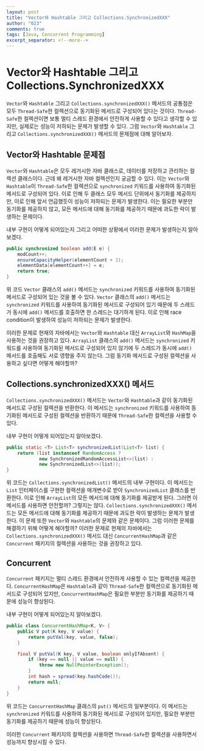 ```yaml
---
layout: post
title: "Vector와 Hashtable 그리고 Collections.SynchronizedXXX"
author: "023"
comments: true
tags: [Java, Concurrent Programming]
excerpt_separator: <!--more-->
---
```


# Vector와 Hashtable 그리고 Collections.SynchronizedXXX
`Vector`와 `Hashtable` 그리고 `Collections.synchronizedXXX()` 메서드의 공통점은 모두 `Thread-Safe`한 컬렉션으로 동기화된 메서드로 구성되어 있다는 것이다.
`Thread-Safe`한 컬렉션이면 보통 멀티 스레드 환경에서 안전하게 사용할 수 있다고 생각할 수 있지만, 실제로는 성능이 저하되는 문제가 발생할 수 있다.
그럼 `Vector`와 `Hashtable` 그리고 `Collections.synchronizedXXX()` 메서드의 문제점에 대해 알아보자.

## Vector와 Hashtable 문제점
`Vector`와 `Hashtable`은 모두 레거시한 자바 클래스로, 데이터를 저장하고 관리하는 컬렉션 클래스이다. 
근데 왜 레거시한 자바 컬렉션인지 궁금할 수 있다. 이는 `Vector`와 `Hashtable`이 `Thread-Safe`한 컬렉션으로 `synchronized` 키워드를 사용하여 동기화된 메서드로 구성되어 있다.
이로 인해 두 클래스 모두 메서드 단위에서 동기화를 제공하지만, 이로 인해 앞서 언급했듯이 성능이 저하되는 문제가 발생한다.
이는 필요한 부분만 동기화를 제공하지 않고, 모든 메서드에 대해 동기화를 제공하기 때문에 과도한 락이 발생하는 문제이다.

내부 구현이 어떻게 되어있는지 그리고 어떠한 상황에서 이러한 문제가 발생하는지 알아보겠다.

```java
public synchronized boolean add(E e) {
    modCount++;
    ensureCapacityHelper(elementCount + 1);
    elementData[elementCount++] = e;
    return true;
}
```

위 코드 `Vector` 클래스의 `add()` 메서드는 `synchronized` 키워드를 사용하여 동기화된 메서드로 구성되어 있는 것을 볼 수 있다.
`Vector` 클래스의 `add()` 메서드는 `synchronized` 키워드를 사용하여 동기화된 메서드로 구성되어 있기 때문에 두 스레드가 동시에 `add()` 메서드를 호출하면 한 스레드는 대기하게 된다.
이로 인해 race condition이 발생하여 성능이 저하되는 문제가 발생한다.

이러한 문제로 현재의 자바에서는 `Vector`와 `Hashtable` 대신 `ArrayList`와 `HashMap`을 사용하는 것을 권장하고 있다.
`ArrayList` 클래스의 `add()` 메서드는 `synchronized` 키워드를 사용하여 동기화된 메서드로 구성되어 있지 않기에 두 스레드가 동시에 `add()` 메서드를 호출해도 서로 영향을 주지 않는다.
그럼 동기화 메서드로 구성된 컬렉션을 사용하고 싶다면 어떻게 해야할까?

## Collections.synchronizedXXX() 메서드
`Collections.synchronizedXXX()` 메서드는 `Vector`와 `Hashtable`과 같이 동기화된 메서드로 구성된 컬렉션을 반환한다.
이 메서드는 `synchronized` 키워드를 사용하여 동기화된 메서드로 구성된 컬렉션을 반환하기 때문에 `Thread-Safe`한 컬렉션을 사용할 수 있다.

내부 구현이 어떻게 되어있는지 알아보겠다.

```java
public static <T> List<T> synchronizedList(List<T> list) {
    return (list instanceof RandomAccess ?
            new SynchronizedRandomAccessList<>(list) :
            new SynchronizedList<>(list));
}
```

위 코드는 `Collections.synchronizedList()` 메서드의 내부 구현이다.
이 메서드는 `List` 인터페이스를 구현한 컬렉션을 매개변수로 받아 `SynchronizedList` 클래스를 반환한다.
이로 인해 `ArrayList`의 모든 메서드에 대해 동기화를 제공받게 된다.
그러면 이 메서드를 사용하면 안전할까?
그렇지는 않다. `Collections.synchronizedXXX()` 메서드는 모든 메서드에 대해 동기화를 제공하기 때문에 과도한 락이 발생하는 문제가 발생한다.
이 문제 또한 `Vector`와 `Hashtable`의 문제와 같은 문제이다.
그럼 이러한 문제를 해결하기 위해 어떻게 해야할까?
이러한 문제로 현재의 자바에서는 `Collections.synchronizedXXX()` 메서드 대신 `ConcurrentHashMap`과 같은 `Concurrent` 패키지의 컬렉션을 사용하는 것을 권장하고 있다.

## Concurrent
`Concurrent` 패키지는 멀티 스레드 환경에서 안전하게 사용할 수 있는 컬렉션을 제공한다.
`ConcurrentHashMap`은 `Hashtable`과 같이 `Thread-Safe`한 컬렉션으로 동기화된 메서드로 구성되어 있지만, `ConcurrentHashMap`은 필요한 부분만 동기화를 제공하기 때문에 성능이 향상된다.

내부 구현이 어떻게 되어있는지 알아보겠다.

```java
public class ConcurrentHashMap<K, V> {
    public V put(K key, V value) {
        return putVal(key, value, false);
    }

    final V putVal(K key, V value, boolean onlyIfAbsent) {
        if (key == null || value == null) {
            throw new NullPointerException();
        }
        int hash = spread(key.hashCode());
        return null;
    }
}
```

위 코드는 `ConcurrentHashMap` 클래스의 `put()` 메서드의 일부분이다.
이 메서드는 `synchronized` 키워드를 사용하여 동기화된 메서드로 구성되어 있지만, 필요한 부분만 동기화를 제공하기 때문에 성능이 향상된다.

이러한 `Concurrent` 패키지의 컬렉션을 사용하면 `Thread-Safe`한 컬렉션을 사용하면서 성능까지 향상시킬 수 있다.
